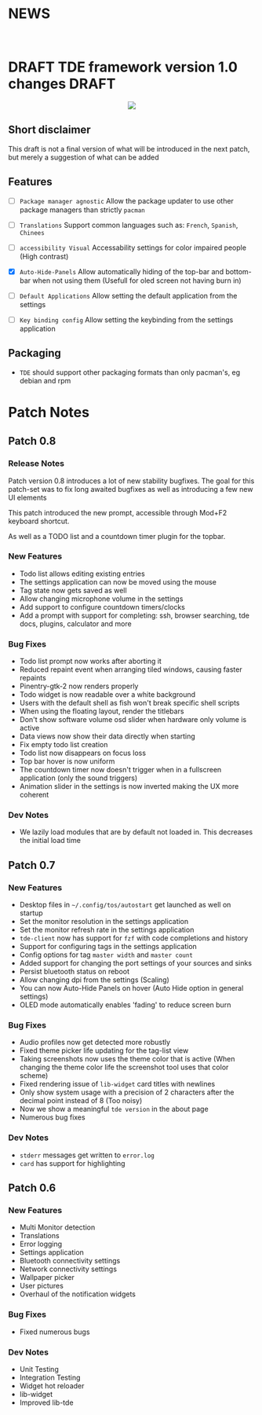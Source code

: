 # NEWS

<br />

# DRAFT TDE framework version 1.0 changes DRAFT

<center> <img src="https://tos.odex.be/docs/images/logo.png" /> </center>

## Short disclaimer

This draft is not a final version of what will be introduced in the next patch, but merely a suggestion of what can be added

## Features

- [ ] `Package manager agnostic` Allow the package updater to use other package managers than strictly `pacman`
- [ ] `Translations` Support common languages such as: `French`, `Spanish`, `Chinees`
- [ ] `accessibility Visual` Accessability settings for color impaired people (High contrast)
- [X] `Auto-Hide-Panels` Allow automatically hiding of the top-bar and bottom-bar when not using them (Usefull for oled screen not having burn in)
- [ ] `Default Applications` Allow setting the default application from the settings
- [ ] `Key binding config` Allow setting the keybinding from the settings application


## Packaging

- `TDE` should support other packaging formats than only pacman's, eg debian and rpm


# Patch Notes

## Patch 0.8

### Release Notes

Patch version 0.8 introduces a lot of new stability bugfixes.
The goal for this patch-set was to fix long awaited bugfixes as well as introducing a few new UI elements

This patch introduced the new prompt, accessible through <span font_weight="bold">Mod+F2</span> keyboard shortcut.

As well as a TODO list and a countdown timer plugin for the topbar.

### New Features

- Todo list allows editing existing entries
- The settings application can now be moved using the mouse
- Tag state now gets saved as well
- Allow changing microphone volume in the settings
- Add support to configure countdown timers/clocks
- Add a prompt with support for completing: ssh, browser searching, tde docs, plugins, calculator and more

### Bug Fixes

- Todo list prompt now works after aborting it
- Reduced repaint event when arranging tiled windows, causing faster repaints
- Pinentry-gtk-2 now renders properly
- Todo widget is now readable over a white background
- Users with the default shell as fish won't break specific shell scripts
- When using the floating layout, render the titlebars
- Don't show software volume osd slider when hardware only volume is active
- Data views now show their data directly when starting
- Fix empty todo list creation
- Todo list now disappears on focus loss
- Top bar hover is now uniform
- The countdown timer now doesn't trigger when in a fullscreen application (only the sound triggers)
- Animation slider in the settings is now inverted making the UX more coherent

### Dev Notes

- We lazily load modules that are by default not loaded in. This decreases the initial load time


## Patch 0.7

### New Features

- Desktop files in `~/.config/tos/autostart` get launched as well on startup
- Set the monitor resolution in the settings application
- Set the monitor refresh rate in the settings application
- `tde-client` now has support for `fzf` with code completions and history
- Support for configuring tags in the settings application
- Config options for tag `master width` and `master count`
- Added support for changing the port settings of your sources and sinks
- Persist bluetooth status on reboot
- Allow changing dpi from the settings (Scaling)
- You can now Auto-Hide Panels on hover (Auto Hide option in general settings)
- OLED mode automatically enables 'fading' to reduce screen burn

### Bug Fixes

- Audio profiles now get detected more robustly
- Fixed theme picker life updating for the tag-list view
- Taking screenshots now uses the theme color that is active (When changing the theme color life the screenshot tool uses that color scheme)
- Fixed rendering issue of `lib-widget` card titles with newlines
- Only show system usage with a precision of 2 characters after the decimal point instead of 8 (Too noisy)
- Now we show a meaningful `tde version` in the about page
- Numerous bug fixes

### Dev Notes

- `stderr` messages get written to `error.log`
- `card` has support for highlighting

## Patch 0.6

### New Features

- Multi Monitor detection
- Translations
- Error logging
- Settings application
- Bluetooth connectivity settings
- Network connectivity settings
- Wallpaper picker
- User pictures
- Overhaul of the notification widgets

### Bug Fixes

- Fixed numerous bugs

### Dev Notes

- Unit Testing
- Integration Testing
- Widget hot reloader
- lib-widget
- Improved lib-tde
